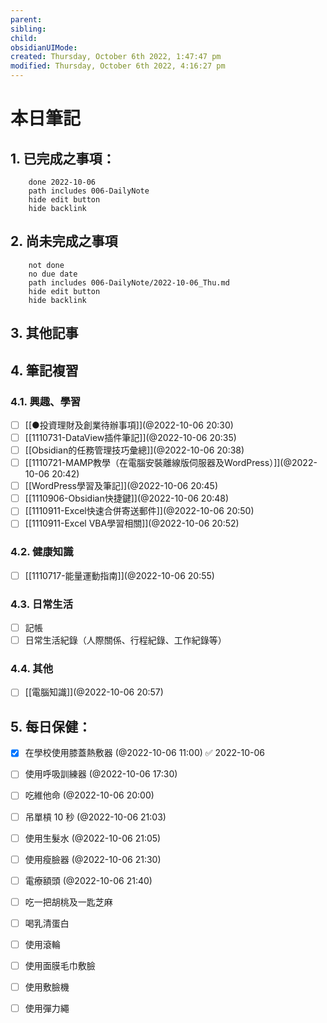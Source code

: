 ```yaml
---
parent: 
sibling: 
child: 
obsidianUIMode: 
created: Thursday, October 6th 2022, 1:47:47 pm
modified: Thursday, October 6th 2022, 4:16:27 pm
---
```


# 本日筆記

## 1. 已完成之事項：
```tasks
	done 2022-10-06
	path includes 006-DailyNote
	hide edit button 
	hide backlink
```

## 2. 尚未完成之事項
```tasks
	not done
	no due date
	path includes 006-DailyNote/2022-10-06_Thu.md
	hide edit button 
	hide backlink
```

## 3. 其他記事

## 4. 筆記複習
### 4.1. 興趣、學習
- [ ] [[●投資理財及創業待辦事項]](@2022-10-06 20:30)
- [ ] [[1110731-DataView插件筆記]](@2022-10-06 20:35)
- [ ] [[Obsidian的任務管理技巧彙總]](@2022-10-06 20:38)
- [ ] [[1110721-MAMP教學（在電腦安裝離線版伺服器及WordPress）]](@2022-10-06 20:42)
- [ ] [[WordPress學習及筆記]](@2022-10-06 20:45)
- [ ] [[1110906-Obsidian快捷鍵]](@2022-10-06 20:48)
- [ ] [[1110911-Excel快速合併寄送郵件]](@2022-10-06 20:50)
- [ ] [[1110911-Excel VBA學習相關]](@2022-10-06 20:52)

### 4.2. 健康知識
- [ ] [[1110717-能量運動指南]](@2022-10-06 20:55)

### 4.3. 日常生活
- [ ] 記帳
- [ ] 日常生活紀錄（人際關係、行程紀錄、工作紀錄等）

### 4.4. 其他
- [ ] [[電腦知識]](@2022-10-06 20:57)

## 5. 每日保健：
- [x] 在學校使用膝蓋熱敷器 (@2022-10-06 11:00) ✅ 2022-10-06
- [ ] 使用呼吸訓練器 (@2022-10-06 17:30)
- [ ] 吃維他命 (@2022-10-06 20:00)
- [ ] 吊單槓 10 秒 (@2022-10-06 21:03)
- [ ] 使用生髮水 (@2022-10-06 21:05)
- [ ] 使用瘦臉器 (@2022-10-06 21:30)
- [ ] 電療額頭 (@2022-10-06 21:40)
- [ ] 吃一把胡桃及一匙芝麻
- [ ] 喝乳清蛋白
- [ ] 使用滾輪
- [ ] 使用面膜毛巾敷臉
- [ ] 使用敷臉機
- [ ] 使用彈力繩


